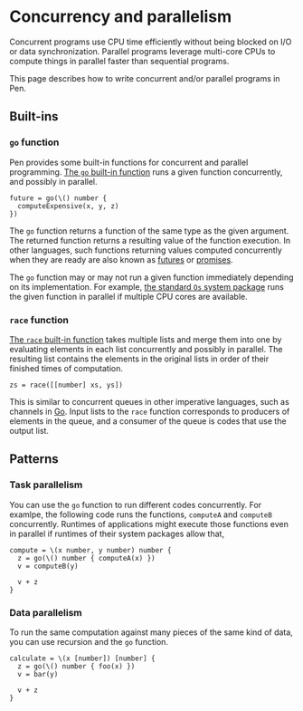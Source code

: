 # Concurrency and parallelism

Concurrent programs use CPU time efficiently without being blocked on I/O or data synchronization. Parallel programs leverage multi-core CPUs to compute things in parallel faster than sequential programs.

This page describes how to write concurrent and/or parallel programs in Pen.

## Built-ins

### `go` function

Pen provides some built-in functions for concurrent and parallel programming. [The `go` built-in function](/references/language/built-ins.html#go) runs a given function concurrently, and possibly in parallel.

```pen
future = go(\() number {
  computeExpensive(x, y, z)
})
```

The `go` function returns a function of the same type as the given argument. The returned function returns a resulting value of the function execution. In other languages, such functions returning values computed concurrently when they are ready are also known as [futures](https://doc.rust-lang.org/std/future/trait.Future.html) or [promises](https://developer.mozilla.org/en-US/docs/Web/JavaScript/Reference/Global_Objects/Promise).

The `go` function may or may not run a given function immediately depending on its implementation. For example, [the standard `Os` system package](/references/standard-packages/os.md) runs the given function in parallel if multiple CPU cores are available.

### `race` function

[The `race` built-in function](/references/language/built-ins.html#race) takes multiple lists and merge them into one by evaluating elements in each list concurrently and possibly in parallel. The resulting list contains the elements in the original lists in order of their finished times of computation.

```pen
zs = race([[number] xs, ys])
```

This is similar to concurrent queues in other imperative languages, such as channels in [Go][go]. Input lists to the `race` function corresponds to producers of elements in the queue, and a consumer of the queue is codes that use the output list.

## Patterns

### Task parallelism

You can use the `go` function to run different codes concurrently. For examlpe, the following code runs the functions, `computeA` and `computeB` concurrently. Runtimes of applications might execute those functions even in parallel if runtimes of their system packages allow that,

```pen
compute = \(x number, y number) number {
  z = go(\() number { computeA(x) })
  v = computeB(y)

  v + z
}
```

### Data parallelism

To run the same computation against many pieces of the same kind of data, you can use recursion and the `go` function.

```pen
calculate = \(x [number]) [number] {
  z = go(\() number { foo(x) })
  v = bar(y)

  v + z
}
```

[go]: https://go.dev

